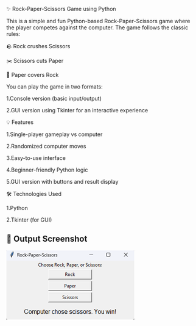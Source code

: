 ✨ Rock-Paper-Scissors Game using Python

This is a simple and fun Python-based Rock-Paper-Scissors game where the player competes against the computer. The game follows the classic rules:

🪨 Rock crushes Scissors

✂️ Scissors cuts Paper

📄 Paper covers Rock


You can play the game in two formats:

1.Console version (basic input/output)

2.GUI version using Tkinter for an interactive experience


💡 Features

1.Single-player gameplay vs computer

2.Randomized computer moves

3.Easy-to-use interface

4.Beginner-friendly Python logic

5.GUI version with buttons and result display


🛠️ Technologies Used

1.Python

2.Tkinter (for GUI)

## 📸 Output Screenshot

![Game Output](screenshot.png)


